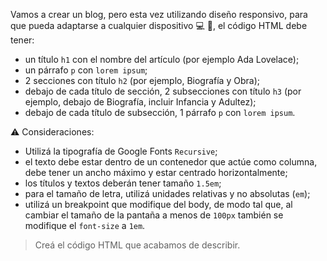 Vamos a crear un blog, pero esta vez utilizando diseño responsivo, para que pueda adaptarse a cualquier dispositivo :computer: :iphone:, el código HTML debe tener: 

- un título `h1` con el nombre del artículo (por ejemplo Ada Lovelace);
- un párrafo `p` con `lorem ipsum`;
- 2 secciones con título `h2` (por ejemplo, Biografía y Obra);
- debajo de cada título de sección, 2 subsecciones con título `h3` (por ejemplo, debajo de Biografía, incluir Infancia y Adultez);
- debajo de cada título de subsección, 1 párrafo `p` con `lorem ipsum`.

:warning: Consideraciones:

- Utilizá la tipografía de Google Fonts `Recursive`;
- el texto debe estar dentro de un contenedor que actúe como columna, debe tener un ancho máximo y estar centrado horizontalmente;
- los títulos y textos deberán tener tamaño `1.5em`;
- para el tamaño de letra, utilizá unidades relativas y no absolutas (`em`);
- utilizá un breakpoint que modifique del body, de modo tal que, al cambiar el tamaño de la pantaña a menos de `100px` también se modifique el `font-size` a `1em`.

> Creá el código HTML que acabamos de describir.